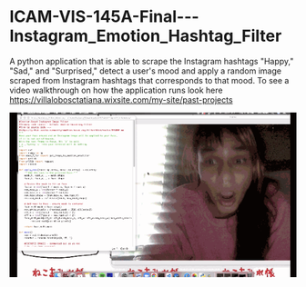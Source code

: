 # ICAM-VIS-145A-Final---Instagram_Emotion_Hashtag_Filter

A python application that is able to scrape the Instagram hashtags "Happy," "Sad," and "Surprised," detect a user's mood and apply a random image scraped from Instagram hashtags that corresponds to that mood.
To see a video walkthrough on how the application runs look here https://villalobosctatiana.wixsite.com/my-site/past-projects

![](https://github.com/tatiana-villa/ICAM-VIS-145A-Final---Instagram_Emotion_Hashtag_Filter/blob/master/snapChatFilter.gif)
